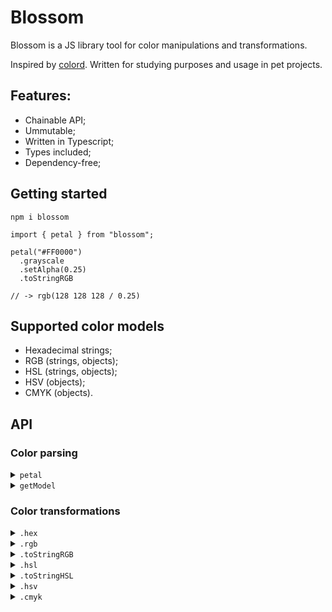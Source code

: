# Blossom

Blossom is a JS library tool for color manipulations and transformations.

Inspired by [colord](https://github.com/omgovich/colord).
Written for studying purposes and usage in pet projects.

## Features:

- Chainable API;
- Ummutable;
- Written in Typescript;
- Types included;
- Dependency-free;

## Getting started

```
npm i blossom
```

```
import { petal } from "blossom";

petal("#FF0000")
  .grayscale
  .setAlpha(0.25)
  .toStringRGB

// -> rgb(128 128 128 / 0.25)
```

## Supported color models

- Hexadecimal strings;
- RGB (strings, objects);
- HSL (strings, objects);
- HSV (objects);
- CMYK (objects).

## API

### Color parsing

<details>
  <summary>
    <code>petal</code>
  </summary>
  
  Parses the given input and creates a new Blossom instance.

  ```js
  import { petal } from "blossom";

  // string input
  petal("#ABC");
  petal("#AABBCC");
  petal("#ADCDEF12");
  petal("rgb(100, 200, 255)");
  petal("rgba(100, 200, 255, 0.5)");
  petal("rgba(10% 20% 30% / 35%)");
  petal("hsl(180, 78%, 87%)");
  petal("hsla(180, 78%, 87%, 0.5)");
  petal("hsla(180deg 78% 87% / 50%)");

  // object input
  petal({ r: 12, g: 34, b: 56 });
  petal({ r: 12, g: 34, b: 56, a: 1 });
  petal({ h: 180, s: 50, l: 75 });
  petal({ h: 180, s: 50, l: 75, a: 1 });
  petal({ h: 180, s: 50, v: 65 });
  petal({ h: 180, s: 50, v: 65, a: 1 });
  petal({ c: 25, m: 50, k: 75, k: 100 });
  petal({ c: 25, m: 50, k: 75, k: 100, a: 1 });
  ```
</details>

<details>
  <summary>
    <code>getModel</code>
  </summary>

  Parses a color and returns a color model name of the given input.

  ```js
    import { getModel } from "blossom";

    getModel("#ADC123"); // -> "hex"
    getModel({ r: 13, g: 237, b: 162 }); // -> "rgb"
    getModel("hsl(180deg 50% 50%)"); // -> "hsl"
    getModel("Hi!"); // -> null
  ```
</details>

### Color transformations

<details>
  <summary>
    <code>.hex</code>
  </summary>

  Returns the hexadecimal representation of a color.
  Outputs the modern `#RRGGBBAA` opacity syntax for transparent colors.

  ```js
  petal("rgb(0, 255, 0)").hex; // -> "#00FF00"
  petal({ h: 300, s: 100, l: 50 }).hex; // -> "#FF00FF"
  petal({ r: 255, g: 255, b: 255, a: 0 }).hex; // -> "#FFFFFF00"
  ```
</details>

<details>
  <summary>
    <code>.rgb</code>
  </summary>

  Returns the RGB color model object of a color.

  ```js
  petal("#ff0000").rgb; // -> { r: 255, g: 0, b: 0, a: 1 }
  petal({ h: 180, s: 100, l: 50, a: 0.5 }).rgb; // -> { r: 0, g: 255, b: 255, a: 0.5 }
  ```
</details>

<details>
  <summary>
    <code>.toStringRGB</code>
  </summary>

  Returns the RGB color model string of a color.
  Outputs the modern whitespace syntax.

  ```js
  petal("#ff0000").toStringRGB; // -> "rgb(255 0 0)"
  petal({ h: 180, s: 100, l: 50, a: 0.5 }).toStringRGB; // -> "rgb(0 255 255 / 0.5)"
  ```
</details>

<details>
  <summary>
    <code>.hsl</code>
  </summary>

  Returns the HSL color space object of a color.

  ```js
  petal("#ffff00").hsl; // -> { h: 60, s: 100, l: 50, a: 1 }
  petal("rgba(0, 0, 255, 0.5)").hsl; // -> { h: 240, s: 100, l: 50, a: 0.5 }
  ```
</details>

<details>
  <summary>
    <code>.toStringHSL</code>
  </summary>

  Returns the HSL color space string of a color.
  Outputs the modern whitespace syntax.

  ```js
  petal("#ffff00").toStringHSL; // -> "hsl(60deg 100% 50%)"
  petal("rgba(0, 0, 255, 0.5)").toStringHSL; // -> "hsl(240deg 100% 50% / 0.5)"
  ```
</details>

<details>
  <summary>
    <code>.hsv</code>
  </summary>

  Returns the HSV color space object of a color.

  ```js
  petal("#ffff00").hsv; // -> { h: 60, s: 100, v: 100, a: 1 }
  petal("rgba(0, 255, 255, 0.5)").hsv; // -> { h: 180, s: 100, v: 100, a: 1 }
  ```
</details>


<details>
  <summary>
    <code>.cmyk</code>
  </summary>

  Returns the CMYK color space object of a color.

  ```js
  petal("#fffff").cmyk; // -> { c: 0, m: 0, y: 0, k: 0, a: 1 }
  petal("#555aaa").cmyk; // -> { c: 50, m: 47, y: 0, k: 33, a: 1 }
  ```
</details>